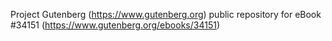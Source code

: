 Project Gutenberg (https://www.gutenberg.org) public repository for eBook #34151 (https://www.gutenberg.org/ebooks/34151)
